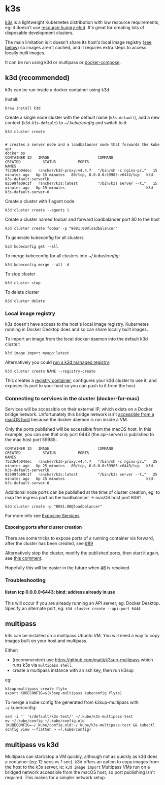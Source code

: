 # k3s

[k3s](https://k3s.io/) is a lightweight Kubernetes distribution with low resource requirements, eg: it doesn't use [resource hungry etcd](https://github.com/etcd-io/etcd/issues/11460). It's great for creating lots of disposable development clusters.

The main limitation is it doesn't share its host's local image registry ([see below](#local-image-registry)) so images aren't cached, and it requires extra steps to access locally built images.

It can be run using k3d or multipass or [docker-compose](https://gitlab.com/mur-at-public/kube).

## k3d (recommended)

k3s can be run inside a docker container using k3d

Install:

```
brew install k3d
```

Create a single node cluster with the default name (`k3s-default`), add a new context (`k3d-k3s-default`) to _~/.kube/config_ and switch to it:

```
k3d cluster create


# creates a server node and a loadbalancer node that forwards the kube api
docker ps
CONTAINER ID   IMAGE                      COMMAND                  CREATED          STATUS          PORTS                             NAMES
752364b04dec   rancher/k3d-proxy:v4.4.7   "/bin/sh -c nginx-pr…"   15 minutes ago   Up 15 minutes   80/tcp, 0.0.0.0:59985->6443/tcp   k3d-k3s-default-serverlb
82599fa09c1f   rancher/k3s:latest         "/bin/k3s server --t…"   15 minutes ago   Up 15 minutes                                     k3d-k3s-default-server-0
```

Create a cluster with 1 agent node

```
k3d cluster create --agents 1
```

Create a cluster named foobar and forward loadbalancer port 80 to the host

```
k3d cluster create foobar -p "8081:80@loadbalancer"
```

To generate kubeconfig for all clusters

```
k3d kubeconfig get --all
```

To merge kubeconfig for all clusters into _~/.kube/config_:

```
k3d kubeconfig merge --all -d
```

To stop cluster

```
k3d cluster stop
```

To delete cluster

```
k3d cluster delete
```

### Local image registry

k3s doesn't have access to the host's local image registry. Kubernetes running in Docker Desktop does and so can share locally built images.

To import an image from the local docker-daemon into the default k3d cluster:

```
k3d image import myapp:latest
```

Alternatively you could [run a k3d managed registry](https://k3d.io/usage/guides/registries/#using-a-local-registry):

```
k3d cluster create NAME --registry-create
```

This creates a [registry container](https://docs.docker.com/registry/introduction/), configures your k3d cluster to use it, and exposes its port to your host so you can push to it from the host.

### Connecting to services in the cluster (docker-for-mac)

Services will be accessible on their external IP, which exists on a Docker bridge network. Unfortunately this bridge network isn't [accessible from a macOS host](https://docs.docker.com/docker-for-mac/networking/#per-container-ip-addressing-is-not-possible) because the docker daemon is run inside a VM.

Only the ports published will be accessible from the macOS host. In this example, you can see that only port 6443 (the api-server) is published to the mac host port 59985:

```
CONTAINER ID   IMAGE                      COMMAND                  CREATED          STATUS          PORTS                             NAMES
752364b04dec   rancher/k3d-proxy:v4.4.7   "/bin/sh -c nginx-pr…"   25 minutes ago   Up 25 minutes   80/tcp, 0.0.0.0:59985->6443/tcp   k3d-k3s-default-serverlb
82599fa09c1f   rancher/k3s:latest         "/bin/k3s server --t…"   25 minutes ago   Up 25 minutes                                     k3d-k3s-default-server-0
```

Additional node ports can be published at the time of cluster creation, eg: to map the ingress port on the loadbalancer -> macOS host port 8081

```
k3d cluster create -p "8081:80@loadbalancer"
```

For more info see [Exposing Services](https://k3d.io/usage/guides/exposing_services/)

#### Exposing ports after cluster creation

There are some tricks to expose ports of a running container via forward, after the cluster has been created, see [#89](https://github.com/rancher/k3d/issues/89)

Alternatively stop the cluster, modify the published ports, then start it again, see [this comment](https://github.com/docker/docker.github.io/issues/4942#issuecomment-435861800).

Hopefully this will be easier in the future when [#6](https://github.com/rancher/k3d/issues/6) is resolved.

### Troubleshooting

#### listen tcp 0.0.0.0:6443: bind: address already in use

This will occur if you are already running an API server, eg: Docker Desktop.
Specify an alternate port, eg: `k3d cluster create --api-port 6444`

## multipass

k3s can be installed on a multipass Ubuntu VM. You will need a way to copy images built on your host and multipass.

Either:

- (recommended) use https://github.com/matti/k3sup-multipass which runs k3s via `multipass shell`.
- create a multipass instance with an ssh key, then run k3sup

eg:

```
k3sup-multipass create flyte
export KUBECONFIG=$(k3sup-multipass kubeconfig flyte)
```

To merge a kube config file generated from k3sup-multipass with ~/.kube/config:

```
sed -i '' 's/default/k3s-test/' ~/.kube/k3s-multipass-test
mv ~/.kube/config ~/.kube/config.old
(KUBECONFIG=~/.kube/config.old:~/.kube/k3s-multipass-test && kubectl config view --flatten > ~/.kube/config)
```

## multipass vs k3d

Multipass can start/stop a VM quickly, although not as quickly as k3d does a container (eg: 12 secs vs 1 sec).
k3d offers an option to copy images from the host to the k3s server, ie: `k3d image import`
Multipass VMs run on a bridged network accessible from the macOS host, so port publishing isn't required. This makes for a simpler network setup.
